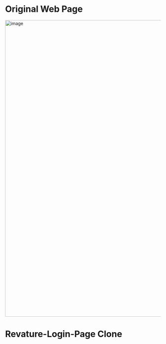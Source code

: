 # Original Web Page
<img width="960" alt="image" src="https://github.com/Git-Hemanth/Revature-Login-Page/assets/147172782/1ba391e0-4ae5-4680-824a-c11d425b7e4e">


# Revature-Login-Page Clone

